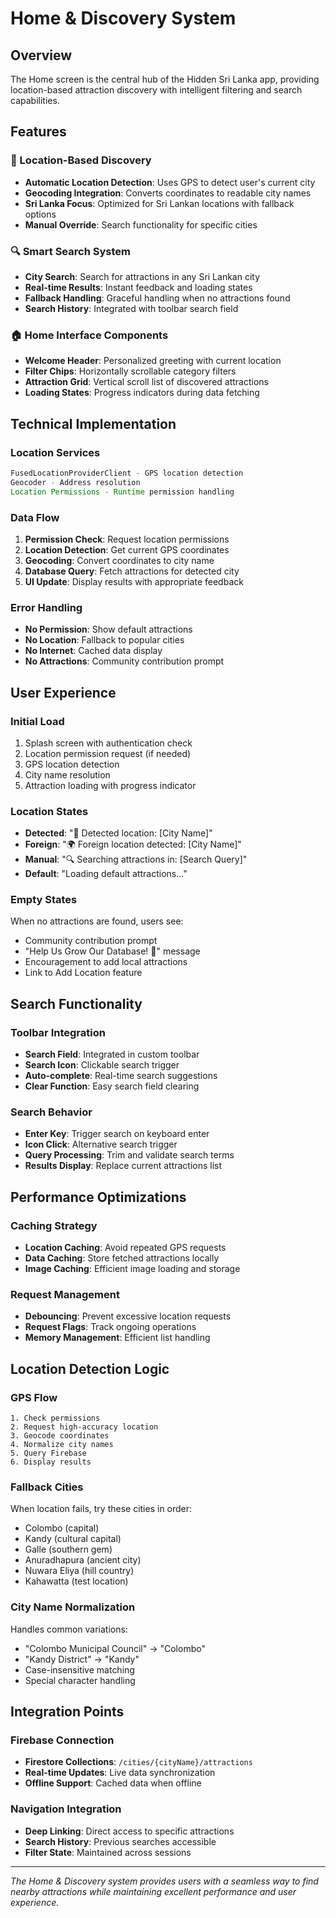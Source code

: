 # Home & Discovery System

## Overview
The Home screen is the central hub of the Hidden Sri Lanka app, providing location-based attraction discovery with intelligent filtering and search capabilities.

## Features

### 📍 Location-Based Discovery
- **Automatic Location Detection**: Uses GPS to detect user's current city
- **Geocoding Integration**: Converts coordinates to readable city names
- **Sri Lanka Focus**: Optimized for Sri Lankan locations with fallback options
- **Manual Override**: Search functionality for specific cities

### 🔍 Smart Search System
- **City Search**: Search for attractions in any Sri Lankan city
- **Real-time Results**: Instant feedback and loading states
- **Fallback Handling**: Graceful handling when no attractions found
- **Search History**: Integrated with toolbar search field

### 🏠 Home Interface Components
- **Welcome Header**: Personalized greeting with current location
- **Filter Chips**: Horizontally scrollable category filters
- **Attraction Grid**: Vertical scroll list of discovered attractions
- **Loading States**: Progress indicators during data fetching

## Technical Implementation

### Location Services
```java
FusedLocationProviderClient - GPS location detection
Geocoder - Address resolution
Location Permissions - Runtime permission handling
```

### Data Flow
1. **Permission Check**: Request location permissions
2. **Location Detection**: Get current GPS coordinates
3. **Geocoding**: Convert coordinates to city name
4. **Database Query**: Fetch attractions for detected city
5. **UI Update**: Display results with appropriate feedback

### Error Handling
- **No Permission**: Show default attractions
- **No Location**: Fallback to popular cities
- **No Internet**: Cached data display
- **No Attractions**: Community contribution prompt

## User Experience

### Initial Load
1. Splash screen with authentication check
2. Location permission request (if needed)
3. GPS location detection
4. City name resolution
5. Attraction loading with progress indicator

### Location States
- **Detected**: "📍 Detected location: [City Name]"
- **Foreign**: "🌍 Foreign location detected: [City Name]"
- **Manual**: "🔍 Searching attractions in: [Search Query]"
- **Default**: "Loading default attractions..."

### Empty States
When no attractions are found, users see:
- Community contribution prompt
- "Help Us Grow Our Database! 🌟" message
- Encouragement to add local attractions
- Link to Add Location feature

## Search Functionality

### Toolbar Integration
- **Search Field**: Integrated in custom toolbar
- **Search Icon**: Clickable search trigger
- **Auto-complete**: Real-time search suggestions
- **Clear Function**: Easy search field clearing

### Search Behavior
- **Enter Key**: Trigger search on keyboard enter
- **Icon Click**: Alternative search trigger
- **Query Processing**: Trim and validate search terms
- **Results Display**: Replace current attractions list

## Performance Optimizations

### Caching Strategy
- **Location Caching**: Avoid repeated GPS requests
- **Data Caching**: Store fetched attractions locally
- **Image Caching**: Efficient image loading and storage

### Request Management
- **Debouncing**: Prevent excessive location requests
- **Request Flags**: Track ongoing operations
- **Memory Management**: Efficient list handling

## Location Detection Logic

### GPS Flow
```
1. Check permissions
2. Request high-accuracy location
3. Geocode coordinates
4. Normalize city names
5. Query Firebase
6. Display results
```

### Fallback Cities
When location fails, try these cities in order:
- Colombo (capital)
- Kandy (cultural capital)
- Galle (southern gem)
- Anuradhapura (ancient city)
- Nuwara Eliya (hill country)
- Kahawatta (test location)

### City Name Normalization
Handles common variations:
- "Colombo Municipal Council" → "Colombo"
- "Kandy District" → "Kandy"
- Case-insensitive matching
- Special character handling

## Integration Points

### Firebase Connection
- **Firestore Collections**: `/cities/{cityName}/attractions`
- **Real-time Updates**: Live data synchronization
- **Offline Support**: Cached data when offline

### Navigation Integration
- **Deep Linking**: Direct access to specific attractions
- **Search History**: Previous searches accessible
- **Filter State**: Maintained across sessions

---
*The Home & Discovery system provides users with a seamless way to find nearby attractions while maintaining excellent performance and user experience.*
